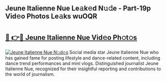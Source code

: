 ## Jeune Italienne Nue Le𝚊k𝚎d N𝚞𝚍e - Part-19p Vid𝚎o Photos Le𝚊ks wuOQR

# <h2><a href="http://fb9t60.evod.top/?m=Jeune+Italienne+Nue">🔗 👉🔴 Jeune Italienne Nue Vid𝚎o Ph𝚘t𝚘s</a></h2>

[![Jeune Italienne Nue N𝚞d𝚎s](https://i.imgur.com/8V9OHl7.gif)](http://fb9t60.evod.top/?m=Jeune+Italienne+Nue)
Social media star Jeune Italienne Nue who has gained fame for posting lifestyle and dance-related content, including dance trend performances and mini vlogs. Distinguished journalist Jeune Italienne Nue, recognized for their insightful reporting and contributions to the world of journalism. 
